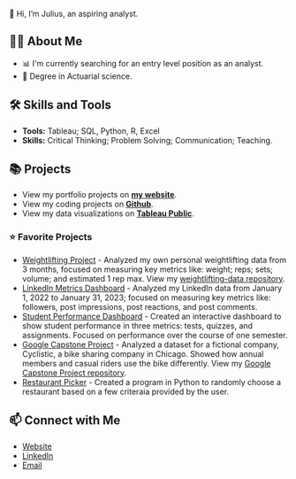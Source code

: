 👋 Hi, I’m Julius, an aspiring analyst. 

## 🙋‍♀️ About Me
- 📊 I'm currently searching for an entry level position as an analyst. 
- 📐 Degree in Actuarial science. 

## 🛠 Skills and Tools
- **Tools:** Tableau; SQL, Python, R, Excel 
- **Skills:** Critical Thinking; Problem Solving; Communication; Teaching.

## 📚 Projects
- View my portfolio projects on [**my website**](https://sites.google.com/view/juliussamijimndemeportfolio/home). 
- View my coding projects on [**Github**](https://github.com/JuliusSamijiMndeme?tab=repositories).
- View my data visualizations on [**Tableau Public**](https://public.tableau.com/app/profile/juliusmndeme).

### ⭐ Favorite Projects
- [Weightlifting Project](https://public.tableau.com/app/profile/kellyjadams/viz/WeightliftingProject/Final) - Analyzed my own personal weightlifting data from 3 months, focused on measuring key metrics like: weight; reps; sets; volume; and estimated 1 rep max. View my [weightlifting-data repository](https://github.com/kellyjadams/weightlifting-data).
- [LinkedIn Metrics Dashboard](https://public.tableau.com/app/profile/kellyjadams/viz/LinkedInDashboard_16752261218800/Final) - Analyzed my LinkedIn data from January 1, 2022 to January 31, 2023; focused on measuring key metrics like: followers, post impressions, post reactions, and post comments. 
- [Student Performance Dashboard](https://public.tableau.com/app/profile/kellyjadams/viz/StudentPerformanceDashboard_16745159154300/FinalDashboard) - Created an interactive dashboard to show student performance in three metrics: tests, quizzes, and assignments. Focused on performance over the course of one semester.
- [Google Capstone Project](https://public.tableau.com/app/profile/kellyjadams/viz/GoogleCapstoneProjectCyclistic/Dashboard) - Analyzed a dataset for a fictional company, Cyclistic, a bike sharing company in Chicago. Showed how annual members and casual riders use the bike differently. View my [Google Capstone Project repository](https://github.com/kellyjadams/google-capstone-project).  
- [Restaurant Picker](https://github.com/kellyjadams/restaurant-picker) - Created a program in Python to randomly choose a restaurant based on a few criteraia provided by the user. 
 

## 📫 Connect with Me
- [Website](https://sites.google.com/view/juliussamijimndemeportfolio/home) 
- [LinkedIn](https://www.linkedin.com/in/jsm100)
- [Email](mailto:mndemejulius7@gmail.com)

